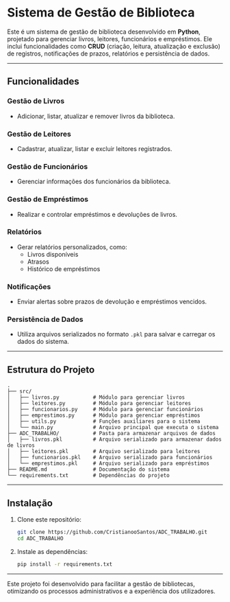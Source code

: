 # Sistema de Gestão de Biblioteca

Este é um sistema de gestão de biblioteca desenvolvido em **Python**, projetado para gerenciar livros, leitores, funcionários e empréstimos. Ele inclui funcionalidades como **CRUD** (criação, leitura, atualização e exclusão) de registros, notificações de prazos, relatórios e persistência de dados.

---

## Funcionalidades

### **Gestão de Livros**  
- Adicionar, listar, atualizar e remover livros da biblioteca.

### **Gestão de Leitores**  
- Cadastrar, atualizar, listar e excluir leitores registrados.

### **Gestão de Funcionários**  
- Gerenciar informações dos funcionários da biblioteca.

### **Gestão de Empréstimos**  
- Realizar e controlar empréstimos e devoluções de livros.

### **Relatórios**  
- Gerar relatórios personalizados, como:
  - Livros disponíveis
  - Atrasos
  - Histórico de empréstimos

### **Notificações**  
- Enviar alertas sobre prazos de devolução e empréstimos vencidos.

### **Persistência de Dados**  
- Utiliza arquivos serializados no formato `.pkl` para salvar e carregar os dados do sistema.

---

## Estrutura do Projeto

```plaintext
.
├── src/
│   ├── livros.py           # Módulo para gerenciar livros
│   ├── leitores.py         # Módulo para gerenciar leitores
│   ├── funcionarios.py     # Módulo para gerenciar funcionários
│   ├── emprestimos.py      # Módulo para gerenciar empréstimos
│   ├── utils.py            # Funções auxiliares para o sistema
│   └── main.py             # Arquivo principal que executa o sistema
├── ADC_TRABALHO/           # Pasta para armazenar arquivos de dados
│   ├── livros.pkl          # Arquivo serializado para armazenar dados de livros
│   ├── leitores.pkl        # Arquivo serializado para leitores
│   ├── funcionarios.pkl    # Arquivo serializado para funcionários
│   └── emprestimos.pkl     # Arquivo serializado para empréstimos
├── README.md               # Documentação do sistema
└── requirements.txt        # Dependências do projeto
```

---

## Instalação

1. Clone este repositório:  
   ```bash
   git clone https://github.com/CristianooSantos/ADC_TRABALHO.git
   cd ADC_TRABALHO
   ```

2. Instale as dependências:  
   ```bash
   pip install -r requirements.txt
   ```

---

Este projeto foi desenvolvido para facilitar a gestão de bibliotecas, otimizando os processos administrativos e a experiência dos utilizadores.
